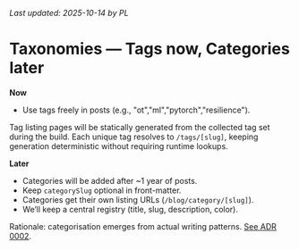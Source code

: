 _Last updated: 2025-10-14 by PL_

# Taxonomies — Tags now, Categories later

**Now**

- Use tags freely in posts (e.g., "ot","ml","pytorch","resilience").

Tag listing pages will be statically generated from the collected tag set during the build. Each unique tag resolves to `/tags/[slug]`, keeping generation deterministic without requiring runtime lookups.

**Later**

- Categories will be added after ~1 year of posts.
- Keep `categorySlug` optional in front-matter.
- Categories get their own listing URLs (`/blog/category/[slug]`).
- We’ll keep a central registry (title, slug, description, color).

Rationale: categorisation emerges from actual writing patterns. [See ADR 0002](../decisions/0002-categories-later.md).

